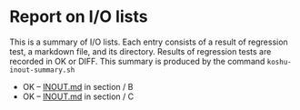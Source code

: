 # Report on I/O lists

This is a summary of I/O lists.
Each entry consists of a result of regression test,
a markdown file, and its directory.
Results of regression tests are recorded in OK or DIFF.
This summary is produced by the command `koshu-inout-summary.sh`

- OK – [INOUT.md](section/B/INOUT.md) in section / B
- OK – [INOUT.md](section/C/INOUT.md) in section / C
